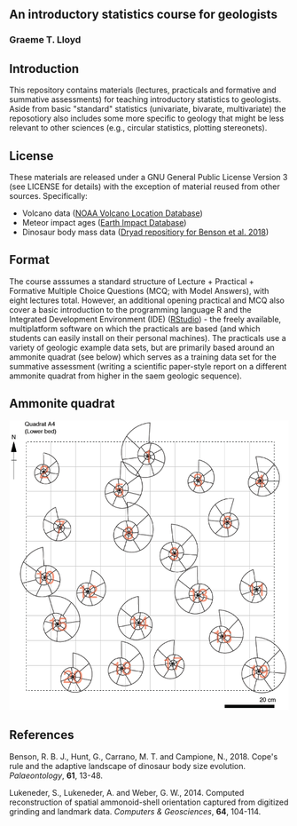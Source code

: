 ## An introductory statistics course for geologists

### Graeme T. Lloyd

## Introduction

This repository contains materials (lectures, practicals and formative and summative assessments) for teaching introductory statistics to geologists. Aside from basic "standard" statistics (univariate, bivarate, multivariate) the reposotiory also includes some more specific to geology that might be less relevant to other sciences (e.g., circular statistics, plotting stereonets).

## License

These materials are released under a GNU General Public License Version 3 (see LICENSE for details) with the exception of material reused from other sources. Specifically:

* Volcano data ([NOAA Volcano Location Database](https://data.noaa.gov/dataset/dataset/global-volcano-locations-database))
* Meteor impact ages ([Earth Impact Database](http://www.passc.net/EarthImpactDatabase/New%20website_05-2018/Index.html))
* Dinosaur body mass data ([Dryad repositiory for Benson et al. 2018](https://datadryad.org/stash/dataset/doi:10.5061/dryad.1t3r4))

## Format

The course asssumes a standard structure of Lecture + Practical + Formative Multiple Choice Questions (MCQ; with Model Answers), with eight lectures total. However, an additional opening practical and MCQ also cover a basic introduction to the programming language R and the Integrated Development Environment (IDE) ([RStudio](https://rstudio.com/)) - the freely available, multiplatform software on which the practicals are based (and which students can easily install on their personal machines). The practicals use a variety of geologic example data sets, but are primarily based around an ammonite quadrat (see below) which serves as a training data set for the summative assessment (writing a scientific paper-style report on a different ammonite quadrat from higher in the saem geologic sequence).

## Ammonite quadrat

![Image](AmmoniteQuadrat.png)


## References

Benson, R. B. J., Hunt, G., Carrano, M. T. and Campione, N., 2018. Cope's rule and the adaptive landscape of dinosaur body size evolution. *Palaeontology*, **61**, 13-48.


Lukeneder, S., Lukeneder, A. and Weber, G. W., 2014. Computed reconstruction of spatial ammonoid-shell orientation captured from digitized grinding and landmark data. *Computers & Geosciences*, **64**, 104-114.
